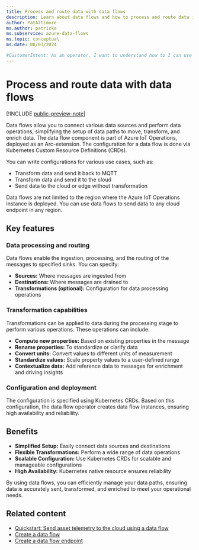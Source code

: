 ```yaml
---
title: Process and route data with data flows
description: Learn about data flows and how to process and route data in Azure IoT Operations.
author: PatAltimore
ms.author: patricka
ms.subservice: azure-data-flows
ms.topic: conceptual
ms.date: 08/03/2024

#CustomerIntent: As an operator, I want to understand how to I can use data flows connect data sources.
---
```


# Process and route data with data flows

[!INCLUDE [public-preview-note](../includes/public-preview-note.md)]

Data flows allow you to connect various data sources and perform data operations, simplifying the setup of data paths to move, transform, and enrich data. The data flow component is part of Azure IoT Operations, deployed as an Arc-extension. The configuration for a data flow is done via Kubernetes Custom Resource Definitions (CRDs).

You can write configurations for various use cases, such as:

- Transform data and send it back to MQTT
- Transform data and send it to the cloud
- Send data to the cloud or edge without transformation

Data flows are not limited to the region where the Azure IoT Operations instance is deployed. You can use data flows to send data to any cloud endpoint in any region.

## Key features

### Data processing and routing

Data flows enable the ingestion, processing, and the routing of the messages to specified sinks. You can specify:

- **Sources:** Where messages are ingested from
- **Destinations:** Where messages are drained to
- **Transformations (optional):** Configuration for data processing operations

### Transformation capabilities

Transformations can be applied to data during the processing stage to perform various operations. These operations can include:

- **Compute new properties:** Based on existing properties in the message
- **Rename properties:** To standardize or clarify data
- **Convert units:** Convert values to different units of measurement
- **Standardize values:** Scale property values to a user-defined range
- **Contextualize data:** Add reference data to messages for enrichment and driving insights

### Configuration and deployment

The configuration is specified using Kubernetes CRDs. Based on this configuration, the data flow operator creates data flow instances, ensuring high availability and reliability.

## Benefits

- **Simplified Setup:** Easily connect data sources and destinations
- **Flexible Transformations:** Perform a wide range of data operations
- **Scalable Configuration:** Use Kubernetes CRDs for scalable and manageable configurations
- **High Availability:** Kubernetes native resource ensures reliability

By using data flows, you can efficiently manage your data paths, ensuring data is accurately sent, transformed, and enriched to meet your operational needs.

## Related content

- [Quickstart: Send asset telemetry to the cloud using a data flow](../get-started-end-to-end-sample/quickstart-upload-telemetry-to-cloud.md)
- [Create a data flow](howto-create-dataflow.md)
- [Create a data flow endpoint](howto-configure-dataflow-endpoint.md)

